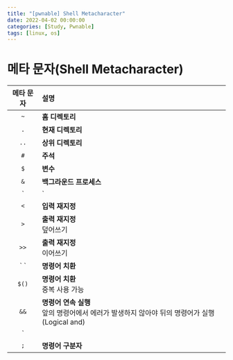 ```yaml
---
title: "[pwnable] Shell Metacharacter"
date: 2022-04-02 00:00:00
categories: [Study, Pwnable]
tags: [linux, os]
---
```


# 메타 문자(Shell Metacharacter)

|메타 문자|설명|
|:------:|:-|
|`~`|**홈 디렉토리**|
|`.`|**현재 디렉토리**|
|`..`|**상위 디렉토리**|
|`#`|**주석**|
|`$`|**변수**|
|`&`|**백그라운드 프로세스**|
|`|`|**파이프** <br /> 앞 명령어의 결과가 뒷 명령어의 입력으로 들어감|
|`<`|**입력 재지정**|
|`>`|**출력 재지정** <br /> 덮어쓰기|
|`>>`|**출력 재지정** <br /> 이어쓰기|
|\` \`|**명령어 치환**|
|`$()`|**명령어 치환** <br /> 중복 사용 가능|
|`&&`|**명령어 연속 실행** <br /> 앞의 명령어에서 에러가 발생하지 않아야 뒤의 명령어가 실행(Logical and)|
|`||`|**명령어 연속 실행** <br /> 앞의 명령어에서 에러가 발생해야 뒤의 명령어가 실행(Logical or)|
|`;`|**명령어 구분자**|

